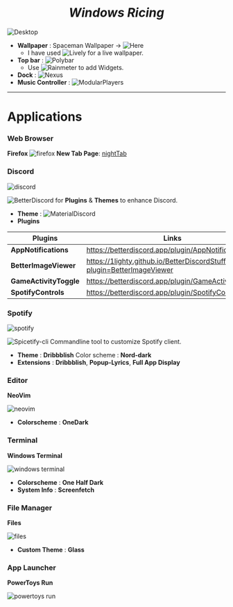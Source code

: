 <h1 align="center"><i>Windows Ricing</i></h1>

![Desktop](https://user-images.githubusercontent.com/65074550/147634871-af27d9fd-152c-4ea5-be52-48861ed60908.png)

- **Wallpaper** : Spaceman Wallpaper → ![Here](https://mylivewallpapers.com/fantasy/spaceman-jellyfish-live-wallpaper/)
  - I have used ![Lively](https://livelywallpaper.net/) for a live wallpaper. 
- **Top bar** : ![Polybar](https://github.com/khanhas/Polybar)
  - Use ![Rainmeter](https://www.rainmeter.net/) to add Widgets.
- **Dock** : ![Nexus](https://www.winstep.net/)
- **Music Controller** : ![ModularPlayers](https://www.deviantart.com/jaxoriginals/art/ModularPlayers-v1-3-886577256)

--- 

# Applications 

### Web Browser
**Firefox** 
![firefox](https://user-images.githubusercontent.com/65074550/147939620-c6bdb4a1-8df8-465e-8354-08c4d4deb39e.png)
**New Tab Page**: [nightTab](https://github.com/zombieFox/nightTab)

### Discord

![discord](https://user-images.githubusercontent.com/65074550/147639804-098fe178-7ede-4437-83c1-d50cc108d2ee.png)


![BetterDiscord](betterdiscord.app/) for **Plugins** & **Themes** to enhance Discord.

- **Theme** : ![MaterialDiscord](https://github.com/CapnKitten/Material-Discord)
- **Plugins**

| Plugins | Links|
| --- | --- |
| **AppNotifications** | https://betterdiscord.app/plugin/AppNotifications |
| **BetterImageViewer** | https://1lighty.github.io/BetterDiscordStuff/?plugin=BetterImageViewer |
| **GameActivityToggle** | https://betterdiscord.app/plugin/GameActivityToggle |
| **SpotifyControls** | https://betterdiscord.app/plugin/SpotifyControls |

### Spotify

![spotify](https://user-images.githubusercontent.com/65074550/147640259-aa7d17a3-3f1a-442d-b290-06fbe7a1f63e.png)

![Spicetify-cli](https://spicetify.app/) Commandline tool to customize Spotify client.

- **Theme** : **Dribbblish** Color scheme : **Nord-dark**
- **Extensions** : **Dribbblish**, **Popup-Lyrics**, **Full App Display**

### Editor

**NeoVim**

![neovim](https://user-images.githubusercontent.com/65074550/147803500-cbaa5eb8-ca06-4e30-81df-41e60433fb72.png)

- **Colorscheme** : **OneDark**

### Terminal

**Windows Terminal** 

![windows terminal](https://user-images.githubusercontent.com/65074550/147642117-409d2389-6c13-428c-83d1-739022060ad8.png)

- **Colorscheme** : **One Half Dark**
- **System Info** : **Screenfetch**

### File Manager

**Files** 

![files](https://user-images.githubusercontent.com/65074550/147641318-768e3acd-3bb9-447d-9148-227d17a6ae1d.png)

- **Custom Theme** : **Glass**

### App Launcher

**PowerToys Run**

![powertoys run](https://user-images.githubusercontent.com/65074550/147641624-5eff79c0-975d-47a6-82ce-6c40061045e5.png)
